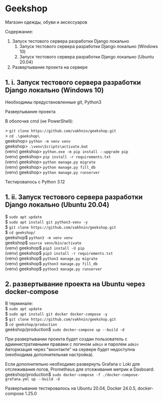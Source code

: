 # Geekshop

Магазин одежды, обуви и аксессуаров

Содержание:
1. Запуск тестового сервера разработки Django локально
   1. Запуск тестового сервера разработки Django локально (Windows 10)
   2. Запуск тестового сервера разработки Django локально (Ubuntu 20.04)
2. Развертывание проекта на сервере

## 1. i. Запуск тестового сервера разработки Django локально (Windows 10)
Необходимы предустановленные git, Python3

Развертывание проекта

В оболочке cmd (не PowerShell):

&gt; ```git clone https://github.com/vakhnin/geekshop.git``` <br>
&gt; ```cd .\geekshop\``` <br>
geekshop&gt; ```python -m venv venv``` <br>
geekshop&gt; ```.\venv\Scripts\activate.bat``` <br>
(venv) geekshop&gt; ```python.exe -m pip install --upgrade pip``` <br>
(venv) geekshop&gt; ```pip install -r requirements.txt``` <br>
(venv) geekshop&gt; ```python manage.py migrate``` <br>
(venv) geekshop&gt; ```python manage.py fill_db``` <br>
(venv) geekshop&gt; ```python manage.py runserver``` <br>

Тестировалось с Python 3.12

## 1. ii. Запуск тестового сервера разработки Django локально (Ubuntu 20.04)

$ ```sudo apt update``` <br>
$ ```sudo apt install git python3-venv -y``` <br>
$ ```git clone https://github.com/vakhnin/geekshop.git```<br>
$ ```cd geekshop/``` <br>
geekshop$ ```python3 -m venv venv``` <br>
geekshop$ ```source venv/bin/activate``` <br>
(venv) geekshop$ ```pip3 install -U pip``` <br>
(venv) geekshop$ ```pip3 install -r requirements.txt``` <br>
(venv) geekshop$ ```python3 manage.py migrate``` <br>
(venv) geekshop$ ```python3 manage.py fill_db``` <br>
(venv) geekshop$ ```python3 manage.py runserver``` <br>

## 2. развертывание проекта на Ubuntu через docker-compose

В терминале:<br>
$ ```sudo apt update```<br>
$ ```sudo apt install git docker docker-compose -y```<br>
$ ```git clone https://github.com/vakhnin/geekshop.git``` <br>
$ ```cd geekshop/production```<br>
geekshop/production$ ```sudo docker-compose up --build -d```

При развертывании проекта будет создан пользователь с административными правами 
с логином `admin` и паролем `admin` 
Авторизация через "вконтакте" на сервере будет недоступна 
(необходима дополнительная настройка).

Если дополнительно необходимо развернуть Grafana с Loki для 
отслеживания логов, Prometheus для отсеживания метрик и Dasboard:<br>
geekshop/production$ ```sudo docker-compose -f ./docker-compose-grafana.yml up --build -d```

Развертывание тестировалось на Ubuntu 20.04, Docker 24.0.5, docker-compose 1.25.0 
